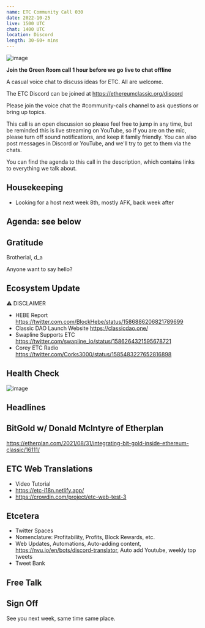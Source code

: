 ```yaml
---
name: ETC Community Call 030
date: 2022-10-25
live: 1500 UTC
chat: 1400 UTC
location: Discord
length: 30-60+ mins
---
```


![image](https://user-images.githubusercontent.com/1696942/198426461-de9dfe2c-4fd5-42c6-abb4-1c1205ce4d6e.png)

**Join the Green Room call 1 hour before we go live to chat offline**

A casual voice chat to discuss ideas for ETC. All are welcome.

The ETC Discord can be joined at https://ethereumclassic.org/discord

Please join the voice chat the #community-calls channel to ask questions or bring up topics.

This call is an open discussion so please feel free to jump in any time, but be reminded this is live streaming on YouTube, so if you are on the mic, please turn off sound notifications, and keep it family friendly. You can also post messages in Discord or YouTube, and we'll try to get to them via the chats.

You can find the agenda to this call in the description, which contains links to everything we talk about.

## Housekeeping

- Looking for a host next week 8th, mostly AFK, back week after

## Agenda: see below

## Gratitude

Brotherlal, d_a

Anyone want to say hello?

## Ecosystem Update

⚠️ DISCLAIMER

- HEBE Report https://twitter.com.com/BlockHebe/status/1586886206821789699
- Classic DAO Launch Website https://classicdao.one/
- Swapline Supports ETC https://twitter.com/swapline_io/status/1586264321595678721
- Corey ETC Radio https://twitter.com/Corks3000/status/1585483227652816898

## Health Check

![image](https://user-images.githubusercontent.com/1696942/199194671-e3e80922-f647-4e4b-9bfd-f1d9e6019f77.png)

## Headlines



## BitGold w/ Donald McIntyre of Etherplan

https://etherplan.com/2021/08/31/integrating-bit-gold-inside-ethereum-classic/16111/

## ETC Web Translations

- Video Tutorial
- https://etc-i18n.netlify.app/
- https://crowdin.com/project/etc-web-test-3

## Etcetera

- Twitter Spaces
- Nomenclature: Profitability, Profits, Block Rewards, etc.
- Web Updates, Automations, Auto-adding content, https://nvu.io/en/bots/discord-translator, Auto add Youtube, weekly top tweets
- Tweet Bank

## Free Talk

## Sign Off

See you next week, same time same place.
